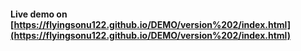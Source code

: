 #### Live demo on [https://flyingsonu122.github.io/DEMO/version%202/index.html](https://flyingsonu122.github.io/DEMO/version%202/index.html)
